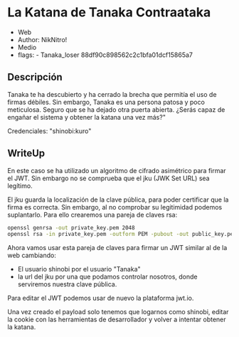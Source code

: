 # La Katana de Tanaka Contraataka

* Web
* Author: NikNitro!
* Medio
* flags: - Tanaka_loser
88df90c898562c2c1bfa01dcf15865a7 

## Descripción
Tanaka te ha descubierto y ha cerrado la brecha que permitía el uso de firmas débiles. Sin embargo, Tanaka es una persona patosa y poco meticulosa. Seguro que se ha dejado otra puerta abierta. ¿Serás capaz de engañar el sistema y obtener la katana una vez más?"

Credenciales: "shinobi:kuro"

## WriteUp

En este caso se ha utilizado un algoritmo de cifrado asimétrico para firmar el JWT. Sin embargo no se comprueba que el jku (JWK Set URL) sea legítimo.

El jku guarda la localización de la clave pública, para poder certificar que la firma es correcta. Sin embargo, al no comprobar su legitimidad podemos suplantarlo. Para ello crearemos una pareja de claves rsa:
```bash
openssl genrsa -out private_key.pem 2048
openssl rsa -in private_key.pem -outform PEM -pubout -out public_key.pem
```

Ahora vamos usar esta pareja de claves para firmar un JWT similar al de la web cambiando:
* El usuario shinobi por el usuario "Tanaka"
* la url del jku por una que podamos controlar nosotros, donde serviremos nuestra clave pública.

Para editar el JWT podemos usar de nuevo la plataforma jwt.io.

Una vez creado el payload solo tenemos que logarnos como shinobi, editar la cookie con las herramientas de desarrollador y volver a intentar obtener la katana.